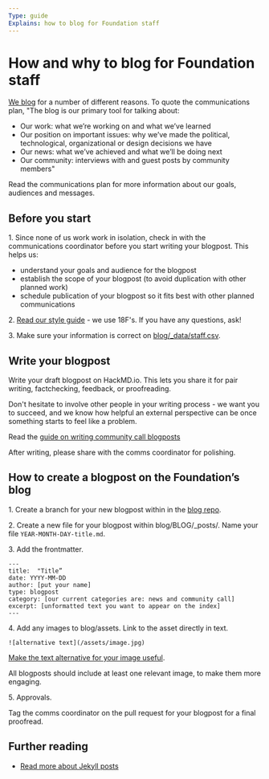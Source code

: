```yaml
---
Type: guide
Explains: how to blog for Foundation staff
---
```


# How and why to blog for Foundation staff

[We blog](https://blog.publiccode.net/) for a number of different reasons. To quote the communications plan, "The blog is our primary tool for talking about:

* Our work: what we’re working on and what we’ve learned
* Our position on important issues: why we’ve made the political, technological, organizational or design decisions we have
* Our news: what we’ve achieved and what we’ll be doing next
* Our community: interviews with and guest posts by community members"

Read the communications plan for more information about our goals, audiences and messages.

## Before you start

1\. Since none of us work work in isolation, check in with the communications coordinator before you start writing your blogpost. This helps us:

* understand your goals and audience for the blogpost
* establish the scope of your blogpost (to avoid duplication with other planned work)
* schedule publication of your blogpost so it fits best with other planned communications

2\. [Read our style guide](https://content-guide.18f.gov/) - we use 18F's. If you have any questions, ask!

3\. Make sure your information is correct on [blog/_data/staff.csv](https://github.com/publiccodenet/blog/blob/develop/_data/staff.csv).

## Write your blogpost

Write your draft blogpost on HackMD.io. This lets you share it for pair writing, factchecking, feedback, or proofreading.

Don't hesitate to involve other people in your writing process - we want you to succeed, and we know how helpful an external perspective can be once something starts to feel like a problem.

Read the [guide on writing community call blogposts](community-call-blogposts.md)

After writing, please share with the comms coordinator for polishing.

## How to create a blogpost on the Foundation’s blog

1\. Create a branch for your new blogpost within in the [blog repo](https://github.com/publiccodenet/blog).

2\. Create a new file for your blogpost within blog/BLOG/_posts/. Name your file  ```YEAR-MONTH-DAY-title.md```.

3\. Add the frontmatter.
```
---
title:  "Title”
date: YYYY-MM-DD
author: [put your name]
type: blogpost
category: [our current categories are: news and community call]
excerpt: [unformatted text you want to appear on the index]
---
```

4\. Add any images to blog/assets. Link to the asset directly in text.

```
![alternative text](/assets/image.jpg)
```

[Make the text alternative for your image useful](https://www.w3.org/WAI/tips/writing/#write-meaningful-text-alternatives-for-images).

All blogposts should include at least one relevant image, to make them more engaging.

5\. Approvals.

Tag the comms coordinator on the pull request for your blogpost for a final proofread.

## Further reading

* [Read more about Jekyll posts](https://jekyllrb.com/docs/posts/)
